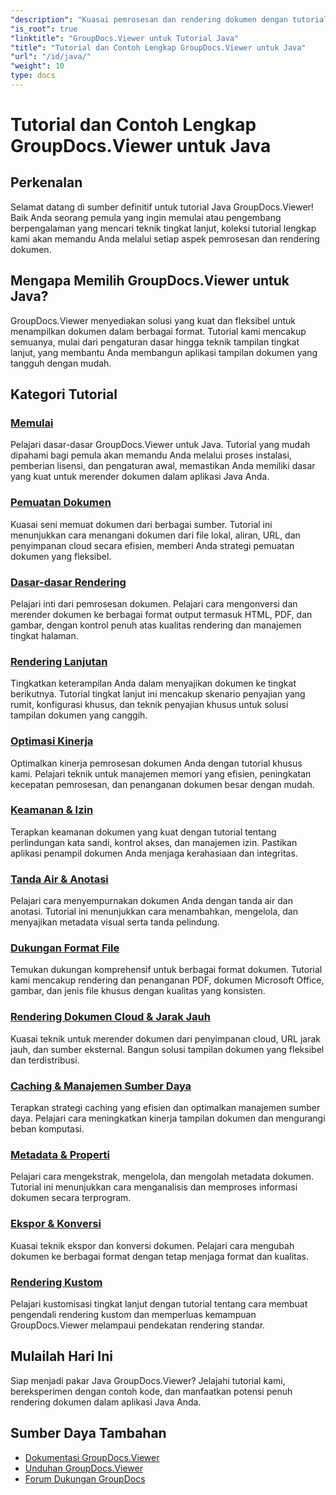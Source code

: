 ```yaml
---
"description": "Kuasai pemrosesan dan rendering dokumen dengan tutorial Java GroupDocs.Viewer langkah demi langkah. Pelajari teknik untuk melihat dokumen secara efisien dalam berbagai format."
"is_root": true
"linktitle": "GroupDocs.Viewer untuk Tutorial Java"
"title": "Tutorial dan Contoh Lengkap GroupDocs.Viewer untuk Java"
"url": "/id/java/"
"weight": 10
type: docs
---
```

# Tutorial dan Contoh Lengkap GroupDocs.Viewer untuk Java

## Perkenalan
Selamat datang di sumber definitif untuk tutorial Java GroupDocs.Viewer! Baik Anda seorang pemula yang ingin memulai atau pengembang berpengalaman yang mencari teknik tingkat lanjut, koleksi tutorial lengkap kami akan memandu Anda melalui setiap aspek pemrosesan dan rendering dokumen.

## Mengapa Memilih GroupDocs.Viewer untuk Java?
GroupDocs.Viewer menyediakan solusi yang kuat dan fleksibel untuk menampilkan dokumen dalam berbagai format. Tutorial kami mencakup semuanya, mulai dari pengaturan dasar hingga teknik tampilan tingkat lanjut, yang membantu Anda membangun aplikasi tampilan dokumen yang tangguh dengan mudah.

## Kategori Tutorial

### [Memulai](./getting-started/)
Pelajari dasar-dasar GroupDocs.Viewer untuk Java. Tutorial yang mudah dipahami bagi pemula akan memandu Anda melalui proses instalasi, pemberian lisensi, dan pengaturan awal, memastikan Anda memiliki dasar yang kuat untuk merender dokumen dalam aplikasi Java Anda.

### [Pemuatan Dokumen](./document-loading/)
Kuasai seni memuat dokumen dari berbagai sumber. Tutorial ini menunjukkan cara menangani dokumen dari file lokal, aliran, URL, dan penyimpanan cloud secara efisien, memberi Anda strategi pemuatan dokumen yang fleksibel.

### [Dasar-dasar Rendering](./rendering-basics/)
Pelajari inti dari pemrosesan dokumen. Pelajari cara mengonversi dan merender dokumen ke berbagai format output termasuk HTML, PDF, dan gambar, dengan kontrol penuh atas kualitas rendering dan manajemen tingkat halaman.

### [Rendering Lanjutan](./advanced-rendering/)
Tingkatkan keterampilan Anda dalam menyajikan dokumen ke tingkat berikutnya. Tutorial tingkat lanjut ini mencakup skenario penyajian yang rumit, konfigurasi khusus, dan teknik penyajian khusus untuk solusi tampilan dokumen yang canggih.

### [Optimasi Kinerja](./performance-optimization/)
Optimalkan kinerja pemrosesan dokumen Anda dengan tutorial khusus kami. Pelajari teknik untuk manajemen memori yang efisien, peningkatan kecepatan pemrosesan, dan penanganan dokumen besar dengan mudah.

### [Keamanan & Izin](./security-permissions/)
Terapkan keamanan dokumen yang kuat dengan tutorial tentang perlindungan kata sandi, kontrol akses, dan manajemen izin. Pastikan aplikasi penampil dokumen Anda menjaga kerahasiaan dan integritas.

### [Tanda Air & Anotasi](./watermarks-annotations/)
Pelajari cara menyempurnakan dokumen Anda dengan tanda air dan anotasi. Tutorial ini menunjukkan cara menambahkan, mengelola, dan menyajikan metadata visual serta tanda pelindung.

### [Dukungan Format File](./file-formats-support/)
Temukan dukungan komprehensif untuk berbagai format dokumen. Tutorial kami mencakup rendering dan penanganan PDF, dokumen Microsoft Office, gambar, dan jenis file khusus dengan kualitas yang konsisten.

### [Rendering Dokumen Cloud & Jarak Jauh](./cloud-remote-document-rendering/)
Kuasai teknik untuk merender dokumen dari penyimpanan cloud, URL jarak jauh, dan sumber eksternal. Bangun solusi tampilan dokumen yang fleksibel dan terdistribusi.

### [Caching & Manajemen Sumber Daya](./caching-resource-management/)
Terapkan strategi caching yang efisien dan optimalkan manajemen sumber daya. Pelajari cara meningkatkan kinerja tampilan dokumen dan mengurangi beban komputasi.

### [Metadata & Properti](./metadata-properties/)
Pelajari cara mengekstrak, mengelola, dan mengolah metadata dokumen. Tutorial ini menunjukkan cara menganalisis dan memproses informasi dokumen secara terprogram.

### [Ekspor & Konversi](./export-conversion/)
Kuasai teknik ekspor dan konversi dokumen. Pelajari cara mengubah dokumen ke berbagai format dengan tetap menjaga format dan kualitas.

### [Rendering Kustom](./custom-rendering/)
Pelajari kustomisasi tingkat lanjut dengan tutorial tentang cara membuat pengendali rendering kustom dan memperluas kemampuan GroupDocs.Viewer melampaui pendekatan rendering standar.

## Mulailah Hari Ini
Siap menjadi pakar Java GroupDocs.Viewer? Jelajahi tutorial kami, bereksperimen dengan contoh kode, dan manfaatkan potensi penuh rendering dokumen dalam aplikasi Java Anda.

## Sumber Daya Tambahan
- [Dokumentasi GroupDocs.Viewer](https://reference.groupdocs.com/viewer/java/)
- [Unduhan GroupDocs.Viewer](https://downloads.groupdocs.com/viewer/java)
- [Forum Dukungan GroupDocs](https://forum.groupdocs.com/c/viewer/)